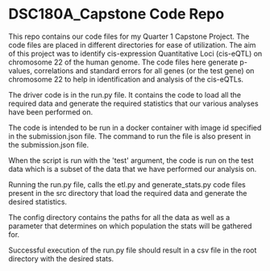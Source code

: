 # DSC180A_Capstone Code Repo

This repo contains our code files for my Quarter 1 Capstone Project. The code files are placed in different directories for ease of utilization. The aim of this project was to identify cis-expression Quantitative Loci (cis-eQTL) on chromosome 22 of the human genome. The code files here generate p-values, correlations and standard errors for all genes (or the test gene) on chromosome 22 to help in identification and analysis of the cis-eQTLs.

The driver code is in the run.py file. It contains the code to load all the required data and generate the required statistics that our various analyses have been performed on. 

The code is intended to be run in a docker container with image id specified in the submission.json file. The command to run the file is also present in the submission.json file. 

When the script is run with the 'test' argument, the code is run on the test data which is a subset of the data that we have performed our analysis on. 

Running the run.py file, calls the etl.py and generate_stats.py code files present in the src directory that load the required data and generate the desired statistics.

The config directory contains the paths for all the data as well as a parameter that determines on which population the stats will be gathered for.

Successful execution of the run.py file should result in a csv file in the root directory with the desired stats.

